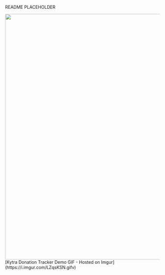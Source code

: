README PLACEHOLDER


<img src="/public/img/KytraDonationTrackerDemo.gif?raw=true" width="800px">
[Kytra Donation Tracker Demo GIF - Hosted on Imgur](https://i.imgur.com/LZqsKSN.gifv)

